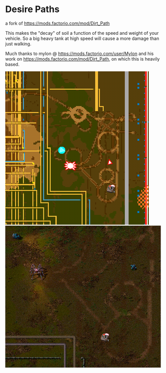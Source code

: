 # Desire Paths
a fork of https://mods.factorio.com/mod/Dirt_Path

This makes the "decay" of soil a function of the speed and weight of your vehicle. So a big heavy tank at high speed will cause a more damage than just walking. 

Much thanks to mylon @ https://mods.factorio.com/user/Mylon and his work on https://mods.factorio.com/mod/Dirt_Path, on which this is heavily based.

![demo](https://github.com/adamwong246/Desire-Paths/blob/master/screenshot0.png)
![demo](https://github.com/adamwong246/Desire-Paths/blob/master/screenshot1.png)